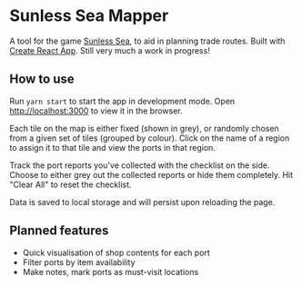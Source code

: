 # Sunless Sea Mapper
A tool for the game [Sunless Sea](https://www.failbettergames.com/sunless/), to aid in planning trade routes. Built with [Create React App](https://github.com/facebook/create-react-app). Still very much a work in progress!

## How to use

Run `yarn start` to start the app in development mode. Open [http://localhost:3000](http://localhost:3000) to view it in the browser.

Each tile on the map is either fixed (shown in grey), or randomly chosen from a given set of tiles (grouped by colour). Click on the name of a region to assign it to that tile and view the ports in that region.

Track the port reports you've collected with the checklist on the side. Choose to either grey out the collected reports or hide them completely. Hit "Clear All" to reset the checklist.

Data is saved to local storage and will persist upon reloading the page.

## Planned features
- Quick visualisation of shop contents for each port
- Filter ports by item availability
- Make notes, mark ports as must-visit locations